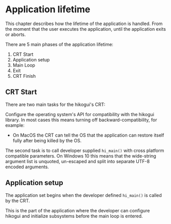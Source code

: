 Application lifetime
====================

This chapter describes how the lifetime of the application is handled.
From the moment that the user executes the application, until the application exits or aborts.

There are 5 main phases of the application lifetime:
 1. CRT Start
 2. Application setup
 3. Main Loop
 4. Exit
 5. CRT Finish

CRT Start
---------
There are two main tasks for the hikogui's CRT:

Configure the operating system's API for compatibility with the
hikogui library. In most cases this means turning off backward-compatibility, for
example:
 - On MacOS the CRT can tell the OS that the application can restore itself
   fully after being killed by the OS.

The second task is to call developer supplied `hi_main()` with cross platform
compatible parameters. On Windows 10 this means that the wide-string argument
list is unquoted, un-escaped and split into separate UTF-8 encoded arguments.

Application setup
-----------------
The application set begins when the developer defined `hi_main()`
is called by the CRT.

This is the part of the application where the developer can configure hikogui
and initialize subsystems before the main loop is entered.


